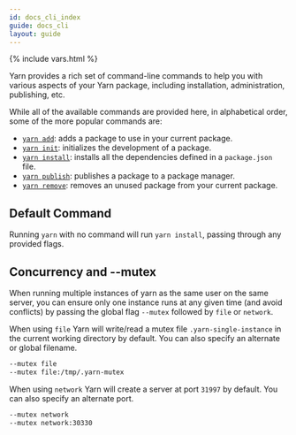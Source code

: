 ```yaml
---
id: docs_cli_index
guide: docs_cli
layout: guide
---
```


{% include vars.html %}

Yarn provides a rich set of command-line commands to help you with various aspects of your Yarn package, including installation, administration, publishing, etc.

While all of the available commands are provided here, in alphabetical order, some of the more popular commands are:

- [`yarn add`]({{url_base}}/docs/cli/add): adds a package to use in your current package.
- [`yarn init`]({{url_base}}/docs/cli/init): initializes the development of a package.
- [`yarn install`]({{url_base}}/docs/cli/install): installs all the dependencies defined in a `package.json` file.
- [`yarn publish`]({{url_base}}/docs/cli/publish): publishes a package to a package manager.
- [`yarn remove`]({{url_base}}/docs/cli/remove): removes an unused package from your current package.

## Default Command <a class="toc" id="toc-default-command" href="#toc-default-command"></a>

Running `yarn` with no command will run `yarn install`, passing through any provided flags.

## Concurrency and --mutex
When running multiple instances of yarn as the same user on the same server,
you can ensure only one instance runs at any given time (and avoid conflicts)
by passing the global flag `--mutex` followed by `file` or `network`. 

When using `file` Yarn will write/read a mutex file `.yarn-single-instance` in
the current working directory by default. You can also specify an alternate or
global filename.

```sh
--mutex file
--mutex file:/tmp/.yarn-mutex
```

When using `network` Yarn will create a server at port `31997` by default. You
can also specify an alternate port.

```sh
--mutex network
--mutex network:30330
```
